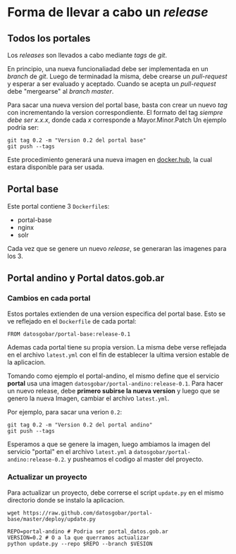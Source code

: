 # Forma de llevar a cabo un _release_

## Todos los portales

Los _releases_ son llevados a cabo mediante _tags_ de _git_.

En principio, una nueva funcionaliadad debe ser implementada en un _branch_ de _git_.
Luego de terminadad la misma, debe crearse un _pull-request_ y esperar a ser evaluado y aceptado.
Cuando se acepta un _pull-request_ debe "mergearse" al _branch master_.

Para sacar una nueva version del portal base, basta con crear un nuevo _tag_ con incrementando la version correspondiente.
El formato del tag _siempre debe ser x.x.x_, donde cada _x_ corresponde a Mayor.Minor.Patch
Un ejemplo podria ser:

    git tag 0.2 -m "Version 0.2 del portal base"
    git push --tags

Este procedimiento generará una nueva imagen en [docker.hub](https://hub.docker.com/r/datosgobar/portal-datos.gob.ar/builds/), la cual estara disponible para ser usada.

## Portal base

Este portal contiene 3 `Dockerfile`s:
- portal-base
- nginx
- solr

Cada vez que se genere un nuevo _release_, se generaran las imagenes para los 3.

## Portal andino y Portal datos.gob.ar

### Cambios en cada portal
Estos portales extienden de una version especifica del portal base. 
Esto se ve reflejado en el `Dockerfile` de cada portal:
    
    FROM datosgobar/portal-base:release-0.1

Ademas cada portal tiene su propia version. La misma debe verse reflejada en el archivo `latest.yml` con el fin de establecer la ultima version estable de la aplicacion.

Tomando como ejemplo el portal-andino, el mismo define que el servicio **portal** usa una imagen `datosgobar/portal-andino:release-0.1`.
Para hacer un nuevo release, debe __primero subirse la nueva version__ y luego que se genero la nueva Imagen, cambiar el archivo `latest.yml`. 

Por ejemplo, para sacar una verion `0.2`:

    git tag 0.2 -m "Version 0.2 del portal andino"
    git push --tags

Esperamos a que se genere la imagen, luego ambiamos la imagen del servicio "portal" en el archivo `latest.yml` a `datosgobar/portal-andino:release-0.2`. y pusheamos el codigo al master del proyecto.


### Actualizar un proyecto

Para actualizar un proyecto, debe correrse el script `update.py` en el mismo directorio donde se instalo la aplicacion.

    wget https://raw.github.com/datosgobar/portal-base/master/deploy/update.py

    REPO=portal-andino # Podria ser portal_datos.gob.ar
    VERSION=0.2 # O a la que querramos actualizar
    python update.py --repo $REPO --branch $VESION